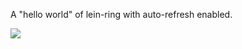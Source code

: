 A "hello world" of lein-ring with auto-refresh enabled.

![](https://cl.ly/0Q0E0c1r2n3l/Screen%20Recording%202016-11-03%20at%2001.23%20PM.gif)